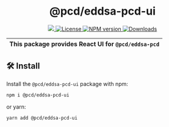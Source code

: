 <p align="center">
    <h1 align="center">
        @pcd/eddsa-pcd-ui
    </h1>
</p>

<p align="center">
    <a href="https://github.com/proofcarryingdata">
        <img src="https://img.shields.io/badge/project-PCD-blue.svg?style=flat-square">
    </a>
    <a href="https://github.com/proofcarryingdata/zupass/blob/main/packages/eddsa-pcd-ui/LICENSE">
        <img alt="License" src="https://img.shields.io/badge/license-GPL--3.0-green.svg?style=flat-square">
    </a>
    <a href="https://www.npmjs.com/package/@pcd/eddsa-pcd-ui">
        <img alt="NPM version" src="https://img.shields.io/npm/v/@pcd/eddsa-pcd?style=flat-square" />
    </a>
    <a href="https://npmjs.org/package/@pcd/eddsa-pcd-ui">
        <img alt="Downloads" src="https://img.shields.io/npm/dm/@pcd/eddsa-pcd-ui.svg?style=flat-square" />
    </a>
</p>

| This package provides React UI for `@pcd/eddsa-pcd` |
| --------------------------------------------------- |

## 🛠 Install

Install the `@pcd/eddsa-pcd-ui` package with npm:

```bash
npm i @pcd/eddsa-pcd-ui
```

or yarn:

```bash
yarn add @pcd/eddsa-pcd-ui
```
